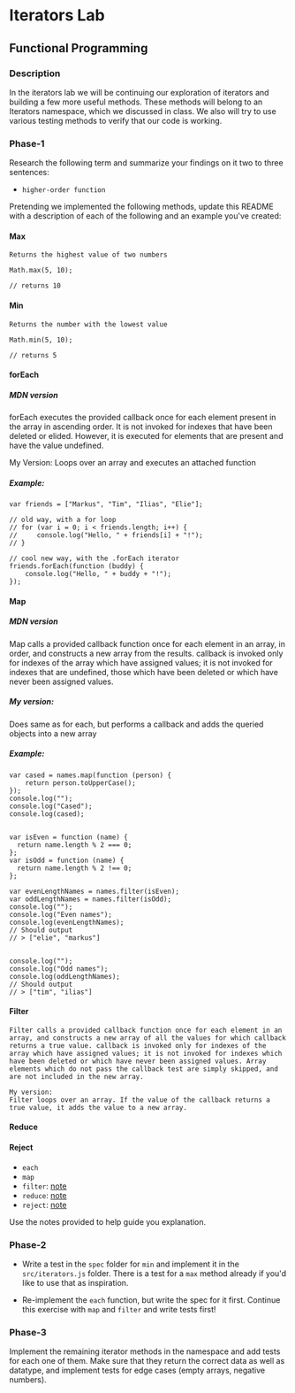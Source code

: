 # Iterators Lab
## Functional Programming


### Description

In the iterators lab we will be continuing our exploration of iterators and building a few more useful methods. These methods will belong to an Iterators namespace, which we discussed in class. We also will try to use various testing methods to verify that our code is working.


### Phase-1

Research the following term and summarize your findings on it two to three sentences:

* `higher-order function`

Pretending we implemented the following methods, update this README with a description of each of the following and an example you've created:

#### Max

    Returns the highest value of two numbers

    Math.max(5, 10);

    // returns 10

#### Min

    Returns the number with the lowest value

    Math.min(5, 10);

    // returns 5

#### forEach

##### MDN version

forEach executes the provided callback once for each element present in the array in
ascending order. It is not invoked for indexes that have been deleted or elided.
However, it is executed for elements that are present and have the value undefined.

My Version:
Loops over an array and executes an attached function

##### Example:
    var friends = ["Markus", "Tim", "Ilias", "Elie"];

    // old way, with a for loop
    // for (var i = 0; i < friends.length; i++) {
    //     console.log("Hello, " + friends[i] + "!");
    // }

    // cool new way, with the .forEach iterator
    friends.forEach(function (buddy) {
        console.log("Hello, " + buddy + "!");
    });

#### Map

##### MDN version
Map calls a provided callback function once for each element in an array, in order,
and constructs a new array from the results. callback is invoked only for indexes of
the array which have assigned values; it is not invoked for indexes that are
undefined, those which have been deleted or which have never been assigned values.

##### My version:
Does same as for each, but performs a callback and adds the queried objects into a
new array

##### Example:

    var cased = names.map(function (person) {
        return person.toUpperCase();
    });
    console.log("");
    console.log("Cased");
    console.log(cased);


    var isEven = function (name) {
      return name.length % 2 === 0;
    };
    var isOdd = function (name) {
      return name.length % 2 !== 0;
    };

    var evenLengthNames = names.filter(isEven);
    var oddLengthNames = names.filter(isOdd);
    console.log("");
    console.log("Even names");
    console.log(evenLengthNames);
    // Should output
    // > ["elie", "markus"]


    console.log("");
    console.log("Odd names");
    console.log(oddLengthNames);
    // Should output
    // > ["tim", "ilias"]


#### Filter

    Filter calls a provided callback function once for each element in an array, and constructs a new array of all the values for which callback returns a true value. callback is invoked only for indexes of the array which have assigned values; it is not invoked for indexes which have been deleted or which have never been assigned values. Array elements which do not pass the callback test are simply skipped, and are not included in the new array.

    My version:
    Filter loops over an array. If the value of the callback returns a true value, it adds the value to a new array.

#### Reduce

#### Reject

* `each`
* `map`
* `filter`: [note](https://developer.mozilla.org/en-US/docs/Web/JavaScript/Reference/Global_Objects/Array/filter)
* `reduce`: [note](https://developer.mozilla.org/en-US/docs/Web/JavaScript/Reference/Global_Objects/Array/reduce)
* `reject`: [note](http://underscorejs.org/#reject)

Use the notes provided to help guide you explanation.


### Phase-2

* Write a test in the `spec` folder for `min` and implement it in the `src/iterators.js` folder. There is a test for a `max` method already if you'd like to use that as inspiration.

* Re-implement the `each` function, but write the spec for it first. Continue this exercise with `map` and `filter` and write tests first!


### Phase-3

Implement the remaining iterator methods in the namespace and add tests for each one of them. Make sure that they return the correct data as well as datatype, and implement tests for edge cases (empty arrays, negative numbers).

